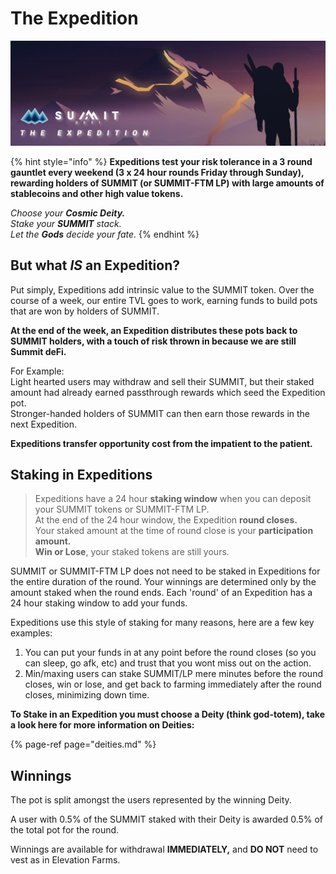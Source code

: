# The Expedition

![](../.gitbook/assets/expeditions-overview-masthead%20%281%29.jpg)

{% hint style="info" %}
**Expeditions test your risk tolerance in a 3 round gauntlet every weekend \(3 x 24 hour rounds Friday through Sunday\), rewarding holders of SUMMIT \(or SUMMIT-FTM LP\) with large amounts of stablecoins and other high value tokens.**

_Choose your **Cosmic Deity.**  
Stake your **SUMMIT** stack.  
Let the **Gods** decide your fate._
{% endhint %}

## But what _IS_ an Expedition?

Put simply, Expeditions add intrinsic value to the SUMMIT token. Over the course of a week, our entire TVL goes to work, earning funds to build pots that are won by holders of SUMMIT.   
  
**At the end of the week, an Expedition distributes these pots back to SUMMIT holders, with a touch of risk thrown in because we are still Summit deFi.**

For Example:  
Light hearted users may withdraw and sell their SUMMIT, but their staked amount had already earned passthrough rewards which seed the Expedition pot.  
Stronger-handed holders of SUMMIT can then earn those rewards in the next Expedition.  
  
**Expeditions transfer opportunity cost from the impatient to the patient.**

## Staking in Expeditions

> Expeditions have a 24 hour **staking window** when you can deposit your SUMMIT tokens or SUMMIT-FTM LP.  
> At the end of the 24 hour window, the Expedition **round closes.**  
> Your staked amount at the time of round close is your **participation amount.  
> Win or Lose**, your staked tokens are still yours.

SUMMIT or SUMMIT-FTM LP does not need to be staked in Expeditions for the entire duration of the round. Your winnings are determined only by the amount staked when the round ends. Each 'round' of an Expedition has a 24 hour staking window to add your funds.

Expeditions use this style of staking for many reasons, here are a few key examples:

1. You can put your funds in at any point before the round closes \(so you can sleep, go afk, etc\) and trust that you wont miss out on the action.
2. Min/maxing users can stake SUMMIT/LP mere minutes before the round closes, win or lose, and get back to farming immediately after the round closes, minimizing down time.

**To Stake in an Expedition you must choose a Deity \(think god-totem\), take a look here for more information on Deities:**

{% page-ref page="deities.md" %}

## Winnings

The pot is split amongst the users represented by the winning Deity.

A user with 0.5% of the SUMMIT staked with their Deity is awarded 0.5% of the total pot for the round.

Winnings are available for withdrawal **IMMEDIATELY,** and **DO NOT** need to vest as in Elevation Farms.

